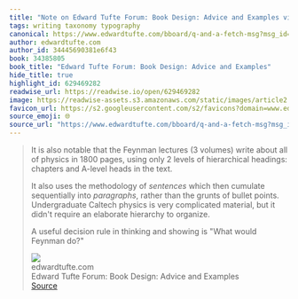 ```yaml
---
title: "Note on Edward Tufte Forum: Book Design: Advice and Examples via edwardtufte.com"
tags: writing taxonomy typography
canonical: https://www.edwardtufte.com/bboard/q-and-a-fetch-msg?msg_id=0000hB
author: edwardtufte.com
author_id: 34445690381e6f43
book: 34385805
book_title: "Edward Tufte Forum: Book Design: Advice and Examples"
hide_title: true
highlight_id: 629469282
readwise_url: https://readwise.io/open/629469282
image: https://readwise-assets.s3.amazonaws.com/static/images/article2.74d541386bbf.png
favicon_url: https://s2.googleusercontent.com/s2/favicons?domain=www.edwardtufte.com
source_emoji: 🌐
source_url: "https://www.edwardtufte.com/bboard/q-and-a-fetch-msg?msg_id=0000hB#:~:text=It%20is%20also,would%20Feynman%20do%3F%22"
---
```


> It is also notable that the Feynman lectures (3 volumes) write about all of physics in 1800 pages, using only 2 levels of hierarchical headings: chapters and A-level heads in the text.
> 
> It also uses the methodology of *sentences* which then cumulate sequentially into *paragraphs*, rather than the grunts of bullet points. Undergraduate Caltech physics is very complicated material, but it didn't require an elaborate hierarchy to organize.
> 
> A useful decision rule in thinking and showing is "What would Feynman do?"
> <div class="quoteback-footer"><div class="quoteback-avatar"><img class="mini-favicon" src="https://s2.googleusercontent.com/s2/favicons?domain=www.edwardtufte.com"></div><div class="quoteback-metadata"><div class="metadata-inner"><span style="display:none">FROM:</span><div aria-label="edwardtufte.com" class="quoteback-author"> edwardtufte.com</div><div aria-label="Edward Tufte Forum: Book Design: Advice and Examples" class="quoteback-title"> Edward Tufte Forum: Book Design: Advice and Examples</div></div></div><div class="quoteback-backlink"><a target="_blank" aria-label="go to the full text of this quotation" rel="noopener" href="https://www.edwardtufte.com/bboard/q-and-a-fetch-msg?msg_id=0000hB#:~:text=It%20is%20also,would%20Feynman%20do%3F%22" class="quoteback-arrow"> Source</a></div></div>
